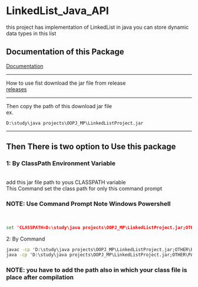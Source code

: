 # LinkedList_Java_API
this project has implementation of LinkedList in java you can store dynamic data types in this list 
<h2>Documentation of this Package</h2>
<a href="https://codewithmk.site/java%20package/">Documentation</a><hr>
How to use 
fist download the jar file from release<br>
<a href="https://github.com/MakwanaMohit/LinkedList_Java_API/releases/">releases</a><hr>
Then copy the path of this download jar file <br>
ex.<br>

```D:\study\java projects\OOPJ_MP\LinkedListProject.jar```<hr>
<h2>Then There is two option to Use this package </h2>

<h3>1: By ClassPath Environment Variable </h3><br>
add this jar file path to yous CLASSPATH variable <br>
This Command set the class path for only this command prompt<br>
<h3>NOTE: Use Command Prompt Note Windows Powershell</h3><br>

  
```cmd
set 'CLASSPATH=D:\study\java projects\OOPJ_MP\LinkedListProject.jar;OTHER\PATH'
```

2: By Command
```cmd
javac -cp 'D:\study\java projects\OOPJ_MP\LinkedListProject.jar;OTHER\PATH' yourjavafile.java
java -cp 'D:\study\java projects\OOPJ_MP\LinkedListProject.jar;OTHER\PATH' yourclassname
```
<h3>NOTE: you have to add the path also in which your class file is place after compilation </h3>
